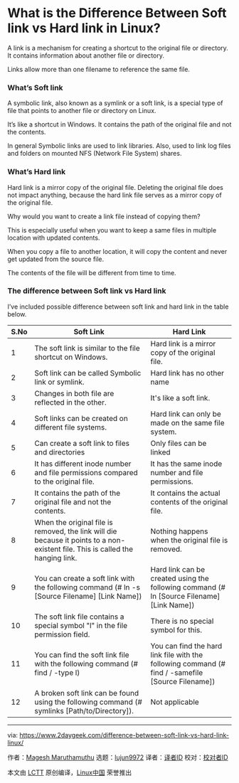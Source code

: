 [#]: collector: (lujun9972)
[#]: translator: (HankChow)
[#]: reviewer: ( )
[#]: publisher: ( )
[#]: url: ( )
[#]: subject: (What is the Difference Between Soft link vs Hard link in Linux?)
[#]: via: (https://www.2daygeek.com/difference-between-soft-link-vs-hard-link-linux/)
[#]: author: (Magesh Maruthamuthu https://www.2daygeek.com/author/magesh/)

What is the Difference Between Soft link vs Hard link in Linux?
======

A link is a mechanism for creating a shortcut to the original file or directory. It contains information about another file or directory.

Links allow more than one filename to reference the same file.

### What’s Soft link

A symbolic link, also known as a symlink or a soft link, is a special type of file that points to another file or directory on Linux.

It’s like a shortcut in Windows. It contains the path of the original file and not the contents.

In general Symbolic links are used to link libraries. Also, used to link log files and folders on mounted NFS (Network File System) shares.

### What’s Hard link

Hard link is a mirror copy of the original file. Deleting the original file does not impact anything, because the hard link file serves as a mirror copy of the original file.

Why would you want to create a link file instead of copying them?

This is especially useful when you want to keep a same files in multiple location with updated contents.

When you copy a file to another location, it will copy the content and never get updated from the source file.

The contents of the file will be different from time to time.

### The difference between Soft link vs Hard link

I’ve included possible difference between soft link and hard link in the table below.

S.No | Soft Link | Hard Link
---|---|---
1 | The soft link is similar to the file shortcut on Windows. | Hard link is a mirror copy of the original file.
2 | Soft link can be called Symbolic link or symlink. | Hard link has no other name
3 | Changes in both file are reflected in the other. | It's like a soft link.
4 | Soft links can be created on different file systems. | Hard link can only be made on the same file system.
5 | Can create a soft link to files and directories | Only files can be linked
6 | It has different inode number and file permissions compared to the original file. | It has the same inode number and file permissions.
7 | It contains the path of the original file and not the contents. | It contains the actual contents of the original file.
8 | When the original file is removed, the link will die because it points to a non-existent file. This is called the hanging link. | Nothing happens when the original file is removed.
9 | You can create a soft link with the following command (# ln -s [Source Filename] [Link Name]) | Hard link can be created using the following command (# ln [Source Filename] [Link Name])
10 | The soft link file contains a special symbol "l" in the file permission field. | There is no special symbol for this.
11 | You can find the soft link file with the following command (# find / -type l) | You can find the hard link file with the following command (# find / -samefile [Source Filename])
12 | A broken soft link can be found using the following command (# symlinks [Path/to/Directory]). | Not applicable
--------------------------------------------------------------------------------

via: https://www.2daygeek.com/difference-between-soft-link-vs-hard-link-linux/

作者：[Magesh Maruthamuthu][a]
选题：[lujun9972][b]
译者：[译者ID](https://github.com/译者ID)
校对：[校对者ID](https://github.com/校对者ID)

本文由 [LCTT](https://github.com/LCTT/TranslateProject) 原创编译，[Linux中国](https://linux.cn/) 荣誉推出

[a]: https://www.2daygeek.com/author/magesh/
[b]: https://github.com/lujun9972
